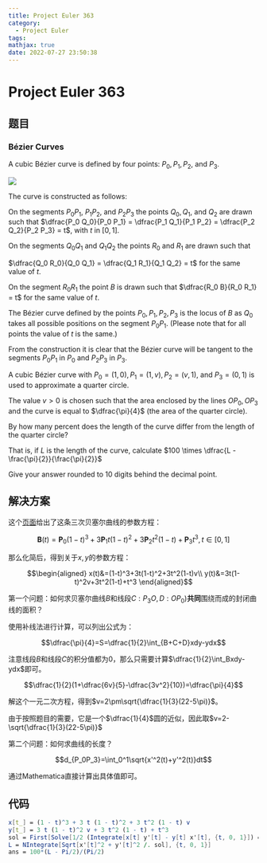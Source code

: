 ```yaml
---
title: Project Euler 363
category:
  - Project Euler
tags:
mathjax: true
date: 2022-07-27 23:50:38
---
```


<escape><!-- more --></escape>

# Project Euler 363

## 题目

### Bézier Curves

A cubic Bézier curve is defined by four points: $P_0, P_1, P_2,$ and $P_3$.

![](../images/p363_bezier.png)

The curve is constructed as follows:

On the segments $P_0 P_1$, $P_1 P_2$, and $P_2 P_3$ the points $Q_0, Q_1,$ and $Q_2$ are drawn such that $\dfrac{P_0 Q_0}{P_0 P_1} = \dfrac{P_1 Q_1}{P_1 P_2} = \dfrac{P_2 Q_2}{P_2 P_3} = t$, with $t$ in $[0, 1]$.

On the segments $Q_0 Q_1$ and $Q_1 Q_2$ the points $R_0$ and $R_1$ are drawn such that

$\dfrac{Q_0 R_0}{Q_0 Q_1} = \dfrac{Q_1 R_1}{Q_1 Q_2} = t$ for the same value of $t$.

On the segment $R_0 R_1$ the point $B$ is drawn such that $\dfrac{R_0 B}{R_0 R_1} = t$ for the same value of $t$.

The Bézier curve defined by the points $P_0, P_1, P_2, P_3$ is the locus of $B$ as $Q_0$ takes all possible positions on the segment $P_0 P_1$.
(Please note that for all points the value of $t$ is the same.)

From the construction it is clear that the Bézier curve will be tangent to the segments $P_0 P_1$ in $P_0$ and $P_2 P_3$ in $P_3$.

A cubic Bézier curve with $P_0 = (1, 0), P_1 = (1, v), P_2 = (v, 1),$ and $P_3 = (0, 1)$ is used to approximate a quarter circle.

The value $v \gt 0$ is chosen such that the area enclosed by the lines $O P_0, OP_3$ and the curve is equal to $\dfrac{\pi}{4}$ (the area of the quarter circle).

By how many percent does the length of the curve differ from the length of the quarter circle?

That is, if $L$ is the length of the curve, calculate $100 \times \dfrac{L - \frac{\pi}{2}}{\frac{\pi}{2}}$

Give your answer rounded to $10$ digits behind the decimal point.

## 解决方案

这个[页面](https://en.wikipedia.org/wiki/B%C3%A9zier_curve#Cubic_B%C3%A9zier_curves)给出了这条三次贝塞尔曲线的参数方程：

$${\displaystyle \mathbf {B} (t)=\mathbf {P} _{0}(1-t)^{3}+3\mathbf {P} _{1}t(1-t)^{2}+3\mathbf {P} _{2}t^{2}(1-t)+\mathbf {P} _{3}t^{3}{,}t\in [0,1]}$$

那么化简后，得到关于$x,y$的参数方程：

$$\begin{aligned}
x(t)&=(1-t)^3+3t(1-t)^2+3t^2(1-t)v\\
y(t)&=3t(1-t)^2v+3t^2(1-t)+t^3
\end{aligned}$$

第一个问题：如何求贝塞尔曲线$B$和线段$C:P_3O,D:OP_0)$**共同**围绕而成的封闭曲线的面积？

使用补线法进行计算，可以列出公式为：

$$\dfrac{\pi}{4}=S=\dfrac{1}{2}\int_{B+C+D}xdy-ydx$$

注意线段$B$和线段$C$的积分值都为$0$，那么只需要计算$\dfrac{1}{2}\int_Bxdy-ydx$即可。

$$\dfrac{1}{2}(1+\dfrac{6v}{5}-\dfrac{3v^2}{10})=\dfrac{\pi}{4}$$

解这个一元二次方程，得到$v=2\pm\sqrt{\dfrac{1}{3}(22-5\pi)}$。

由于按照题目的需要，它是一个$\dfrac{1}{4}$圆的近似，因此取$v=2-\sqrt{\dfrac{1}{3}(22-5\pi)}$

第二个问题：如何求曲线的长度？

$$d_{P_0P_3}=\int_0^1\sqrt{x'^2(t)+y'^2(t)}dt$$

通过Mathematica直接计算出具体值即可。

## 代码

```Mathematica
x[t_] = (1 - t)^3 + 3 t (1 - t)^2 + 3 t^2 (1 - t) v
y[t_] = 3 t (1 - t)^2 v + 3 t^2 (1 - t) + t^3
sol = First[Solve[1/2 (Integrate[x[t] y'[t] - y[t] x'[t], {t, 0, 1}]) == Pi/4, v]]
L = NIntegrate[Sqrt[x'[t]^2 + y'[t]^2 /. sol], {t, 0, 1}]
ans = 100*(L - Pi/2)/(Pi/2)
```
